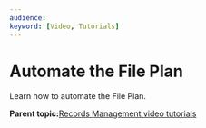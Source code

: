 ```yaml
---
audience: 
keyword: [Video, Tutorials]
---
```


# Automate the File Plan

Learn how to automate the File Plan.

  

**Parent topic:**[Records Management video tutorials](../topics/alfresco-video-tutorials-rm.md)

